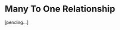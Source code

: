 # Many To One Relationship

[pending...]

[//]: # (Se implementa una relación 1:N con JPA/Hibernate entre las tablas **Customer**)

[//]: # (y **Account** como sigue:)

[//]: # ()
[//]: # (![model]&#40;src/main/resources/images/model.png&#41;)

[//]: # ()
[//]: # (Operaciones CRUD:)

[//]: # ()
[//]: # (| Methods | Urls                                   | Actions                                                            |)

[//]: # (|---------|----------------------------------------|--------------------------------------------------------------------|)

[//]: # (| GET     | /api/customers                         | devuelve la lista de clientes                                      |)

[//]: # (| GET     | /api/customers/:id                     | devuelve un cliente :id                                            |)

[//]: # (| GET     | /api/accounts                          | devuelve la lista de cuentas                                       |)

[//]: # (| GET     | /api/accounts/customer/:id             | devuelve una lista de todas las cuentas de un cliente :id          |)

[//]: # (| GET     | /api/accounts/:id                      | devuelve la cuenta :id                                             |)

[//]: # (| POST    | /api/customers/new                     | crea un cliente nuevo                                              |)

[//]: # (| POST    | /api/accounts/new/list/customer/:id    | crea una nueva lista de cuentas para un cliente :id                |)

[//]: # (| PUT     | /api/customers/edit/:id                | actualiza los datos de un cliente :id &#40;solo puede editar el email&#41; |)

[//]: # (| PUT     | /api/accounts/edit/:id                 | actualiza los datos de una cuenta :id &#40;solo el balance&#41;            |)

[//]: # (| PUT     | /api/accounts/operation/:id            | suma o resta una cantidad al saldo actual                          |)

[//]: # (| DELETE  | /api/customers/delete/:id              | borra un cliente por :id y todas sus cuentas asociadas             |)

[//]: # (| DELETE  | /api/customers/:id/accounts/delete/:id | borra una cuenta :id de un cliente :id                             |)

[//]: # ()
